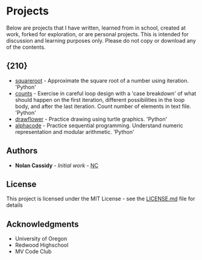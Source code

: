 # Projects

Below are projects that I have written, learned from in school, created at work, forked for exploration, or are personal projects. This is intended for discussion and learning purposes only. Please do not copy or download any of the contents.

## {210}

* [squareroot](https://http://nolancassidy.com/alphacode_210/) - Approximate the square root of a number using iteration. 'Python'
* [counts](https://http://nolancassidy.com/alphacode_210/) - Exercise in careful loop design with a 'case breakdown' of what should happen on the first iteration, different possibilities in the loop body, and after the last iteration. Count number of elements in text file. 'Python'
* [drawflower](https://http://nolancassidy.com/alphacode_210/) - Practice drawing using turtle graphics. 'Python'
* [alphacode](https://http://nolancassidy.com/alphacode_210/) - Practice sequential programming. Understand numeric representation and modular arithmetic. 'Python'

## Authors

* **Nolan Cassidy** - *Initial work* - [NC](https://nolancassidy.com)

## License

This project is licensed under the MIT License - see the [LICENSE.md](LICENSE.md) file for details

## Acknowledgments

* University of Oregon
* Redwood Highschool
* MV Code Club
